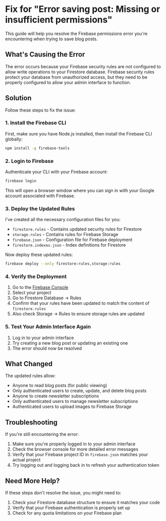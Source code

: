 # Fix for "Error saving post: Missing or insufficient permissions"

This guide will help you resolve the Firebase permissions error you're encountering when trying to save blog posts.

## What's Causing the Error

The error occurs because your Firebase security rules are not configured to allow write operations to your Firestore database. Firebase security rules protect your database from unauthorized access, but they need to be properly configured to allow your admin interface to function.

## Solution

Follow these steps to fix the issue:

### 1. Install the Firebase CLI

First, make sure you have Node.js installed, then install the Firebase CLI globally:

```bash
npm install -g firebase-tools
```

### 2. Login to Firebase

Authenticate your CLI with your Firebase account:

```bash
firebase login
```

This will open a browser window where you can sign in with your Google account associated with Firebase.

### 3. Deploy the Updated Rules

I've created all the necessary configuration files for you:
- `firestore.rules` - Contains updated security rules for Firestore
- `storage.rules` - Contains rules for Firebase Storage
- `firebase.json` - Configuration file for Firebase deployment
- `firestore.indexes.json` - Index definitions for Firestore

Now deploy these updated rules:

```bash
firebase deploy --only firestore:rules,storage:rules
```

### 4. Verify the Deployment

1. Go to the [Firebase Console](https://console.firebase.google.com/)
2. Select your project
3. Go to Firestore Database → Rules
4. Confirm that your rules have been updated to match the content of `firestore.rules`
5. Also check Storage → Rules to ensure storage rules are updated

### 5. Test Your Admin Interface Again

1. Log in to your admin interface
2. Try creating a new blog post or updating an existing one
3. The error should now be resolved

## What Changed

The updated rules allow:
- Anyone to read blog posts (for public viewing)
- Only authenticated users to create, update, and delete blog posts
- Anyone to create newsletter subscriptions
- Only authenticated users to manage newsletter subscriptions
- Authenticated users to upload images to Firebase Storage

## Troubleshooting

If you're still encountering the error:

1. Make sure you're properly logged in to your admin interface
2. Check the browser console for more detailed error messages
3. Verify that your Firebase project ID in `firebase.json` matches your actual project
4. Try logging out and logging back in to refresh your authentication token

## Need More Help?

If these steps don't resolve the issue, you might need to:
1. Check your Firestore database structure to ensure it matches your code
2. Verify that your Firebase authentication is properly set up
3. Check for any quota limitations on your Firebase plan 